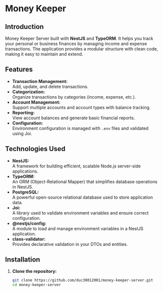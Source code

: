 # Money Keeper

## Introduction

Money Keeper Server built with **NestJS** and **TypeORM**. It helps you track your personal or business finances by managing income and expense transactions. The application provides a modular structure with clean code, making it easy to maintain and extend.

## Features

- **Transaction Management:**  
  Add, update, and delete transactions.
- **Categorization:**  
  Organize transactions by categories (income, expense, etc.).
- **Account Management:**  
  Support multiple accounts and account types with balance tracking.
- **Reporting:**  
  View account balances and generate basic financial reports.
- **Configuration:**  
  Environment configuration is managed with `.env` files and validated using Joi.

## Technologies Used

- **NestJS:**  
  A framework for building efficient, scalable Node.js server-side applications.
- **TypeORM:**  
  An ORM (Object-Relational Mapper) that simplifies database operations in NestJS.
- **PostgreSQL:**  
  A powerful open-source relational database used to store application data.
- **Joi:**  
  A library used to validate environment variables and ensure correct configuration.
- **@nestjs/config:**  
  A module to load and manage environment variables in a NestJS application.
- **class-validator:**  
  Provides declarative validation in your DTOs and entities.

## Installation

1. **Clone the repository:**

    ```bash
    git clone https://github.com/duc30012001/money-keeper-server.git
    cd money-keeper-server
    ```
